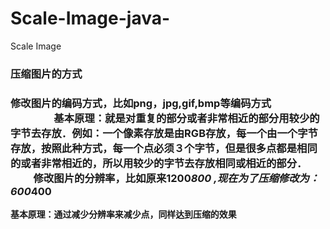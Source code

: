Scale-Image-java-
=================

Scale Image
<h3>压缩图片的方式<h3>

修改图片的编码方式，比如png，jpg,gif,bmp等编码方式<br>
　　
　　基本原理：就是对重复的部分或者非常相近的部分用较少的字节去存放．例如：一个像素存放是由RGB存放，每一个由一个字节存放，按照此种方式，每一个点必须３个字节，但是很多点都是相同的或者非常相近的，所以用较少的字节去存放相同或相近的部分．
　　
修改图片的分辨率，比如原来1200*800 ,现在为了压缩修改为：600*400
   
    基本原理：通过减少分辨率来减少点，同样达到压缩的效果
    
